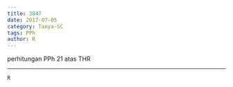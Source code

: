 ```yaml
---
title: 3847
date: 2017-07-05
category: Tanya-SC
tags: PPh
author: R
---
```


perhitungan PPh 21 atas THR

---



`R`
